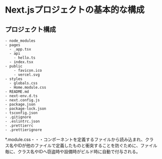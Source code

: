 # Next.jsプロジェクトの基本的な構成

## プロジェクト構成

```
- node_modules
- pages
  - _app.tsx
  - api
    - hello.ts
  - index.tsx
- public
    - favicon.ico
    - vercel.svg
- styles
  - globals.css
  - Home.module.css
- README.md
- next-env.d.ts
- next.config.js
- package.json
- package-lock.json
- tsconfig.json
- .gitignore
- .eslintrc.json
- .prettierrc
- .prettierignore
```

*.module.css・・・コンポーネントを定義するファイルから読み込まれ、クラス名やIDが他のファイルで定義したものと衝突することを防ぐために、ファイル毎に、クラス名やIDへ窃盗時や設備時がビルド時に自動で付与される。
